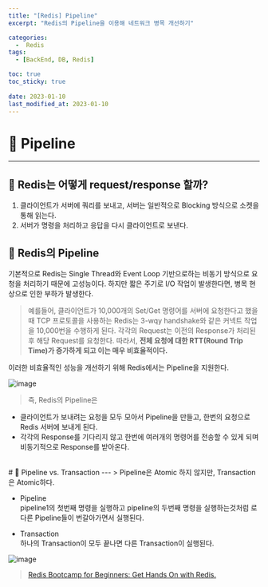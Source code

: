 ```yaml
---
title: "[Redis] Pipeline"
excerpt: "Redis의 Pipeline을 이용해 네트워크 병목 개선하기"

categories:
  -  Redis
tags:
  - [BackEnd, DB, Redis]

toc: true
toc_sticky: true
 
date: 2023-01-10
last_modified_at: 2023-01-10
---
```


# 🚀 Pipeline
---
## 📝 Redis는 어떻게 request/response 할까?
1. 클라이언트가 서버에 쿼리를 보내고, 서버는 일반적으로 Blocking 방식으로 소켓을 통해 읽는다.
2. 서버가 명령을 처리하고 응답을 다시 클라이언트로 보낸다.

## 📝 Redis의 Pipeline
기본적으로 Redis는 Single Thread와 Event Loop 기반으로하는 비동기 방식으로 요청을 처리하기 때문에 고성능이다.
하지만 짧은 주기로 I/O 작업이 발생한다면, 병목 현상으로 인한 부하가 발생한다.

> 예를들어, 클라이언트가 10,000개의 Set/Get 명령어를 서버에 요청한다고 했을 때 TCP 프로토콜을 사용하는 Redis는 3-wqy handshake와 같은 커넥트 작업을 10,000번을 수행하게 된다.
  각각의 Request는 이전의 Response가 처리된 후 해당 Request를 요청한다.
  따라서, **전체 요청에 대한 RTT(Round Trip Time)가 증가하게 되고 이는 매우 비효율적이다.**

이러한 비효율적인 성능을 개선하기 위해 Redis에서는 Pipeline을 지원한다.

![image](https://user-images.githubusercontent.com/85219306/211572936-3a6a4e75-d642-4184-8e70-a3ab8e0a5f4e.png)

> 즉, Redis의 Pipeline은
  - 클라이언트가 보내려는 요청을 모두 모아서 Pipeline을 만들고, 한번의 요청으로 Redis 서버에 보내게 된다.
  - 각각의 Response를 기다리지 않고 한번에 여러개의 명령어를 전송할 수 있게 되며 비동기적으로 Response를 받아온다.

<br>
# 🚀 Pipeline vs. Transaction
---
> Pipeline은 Atomic 하지 않지만, Transaction은 Atomic하다.

- Pipeline  
  pipeline1의 첫번째 명령을 실행하고 pipeline의 두번째 명령을 실행하는것처럼 로 다른 Pipeline들이 번갈아가면서 실행된다.

- Transaction  
  하나의 Transaction이 모두 끝나면 다른 Transaction이 실행된다.

![image](https://user-images.githubusercontent.com/85219306/211573108-de506809-435c-4e91-bcad-c0b7bee6bb4e.png)

> [Redis Bootcamp for Beginners: Get Hands On with Redis.](https://www.udemy.com/course/redis-bootcamp-for-beginners/)  